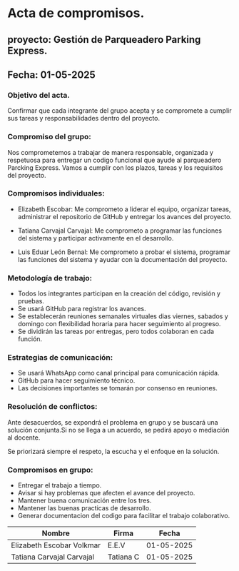 # Acta de compromisos.

## proyecto: Gestión de Parqueadero Parking Express.
## Fecha: 01-05-2025

### Objetivo del acta.
Confirmar que cada integrante del grupo acepta y se compromete a cumplir sus tareas y responsabilidades dentro del proyecto.

### Compromiso del grupo:
Nos comprometemos a trabajar de manera responsable, organizada y respetuosa para entregar un codigo funcional que ayude al parqueadero Parcking Express. Vamos a cumplir con los plazos, tareas y los requisitos del proyecto.

### Compromisos individuales:
- Elizabeth Escobar: Me comprometo a liderar el equipo, organizar tareas, administrar el repositorio de GitHub y entregar los avances del proyecto.

- Tatiana Carvajal Carvajal: Me comprometo a programar las funciones del sistema y participar activamente en el desarrollo.

- Luis Eduar León Bernal: Me comprometo a probar el sistema, programar las funciones del sistema y ayudar con la documentación del proyecto.

### Metodología de trabajo:
- Todos los integrantes participan en la creación del código, revisión y pruebas.
- Se usará GitHub para registrar los avances.
- Se establecerán reuniones semanales virtuales dias viernes, sabados y domingo con flexibilidad horaria para hacer seguimiento al progreso.
- Se dividirán las tareas por entregas, pero todos colaboran en cada función.

### Estrategias de comunicación:
- Se usará WhatsApp como canal principal para comunicación rápida.
- GitHub para hacer seguimiento técnico.
- Las decisiones importantes se tomarán por consenso en reuniones.

### Resolución de conflictos:
Ante desacuerdos, se expondrá el problema en grupo y se buscará una solución conjunta.Si no se llega a un acuerdo, se pedirá apoyo o mediación al docente.

Se priorizará siempre el respeto, la escucha y el enfoque en la solución.

### Compromisos en grupo:
- Entregar el trabajo a tiempo.
- Avisar si hay problemas que afecten el avance del proyecto.
- Mantener buena comunicación entre los tres.
- Mantener las buenas practicas de desarrollo.
- Generar documentacion del codigo para facilitar el trabajo colaborativo.

| Nombre | Firma| Fecha |
| ------------- | ------------- | ------------- |
| Elizabeth Escobar Volkmar | E.E.V | 01-05-2025 |
| Tatiana Carvajal Carvajal| Tatiana C | 01-05-2025 |

